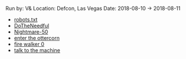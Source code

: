Run by: V&
Location: Defcon, Las Vegas
Date: 2018-08-10 -> 2018-08-11

- [robots.txt](./18/writeup.md)
- [DoTheNeedful](./19/writeup.md)
- [Nightmare-50](./24/writeup.md)
- [enter the ottercorn](./3/writeup.md)
- [fire walker 0](./40/writeup.md)
- [talk to the machine](./46/writeup.md)
